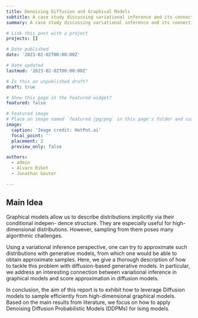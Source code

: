 ```yaml
---
title: Denoising Diffusion and Graphical Models
subtitle: A case study discussing variational inference and its connections to score approximation.
summary: A case study discussing variational inference and its connections to score approximation. 

# Link this post with a project
projects: []

# Date published
date: '2023-02-02T00:00:00Z'

# Date updated
lastmod: '2023-02-02T00:00:00Z'

# Is this an unpublished draft?
draft: true

# Show this page in the Featured widget?
featured: false

# Featured image
# Place an image named `featured.jpg/png` in this page's folder and customize its options here.
image:
  caption: 'Image credit: HotPot.ai'
  focal_point: ''
  placement: 2
  preview_only: false

authors:
  - admin
  - Alvaro Ribot
  - Jonathan Geuter

---
```


## Main Idea

Graphical models allow us to describe distributions implicitly via their conditional indepen-
dence structure. They are especially useful for high-dimensional distributions. However, sampling
from them poses many algorithmic challenges.

Using a variational inference perspective, one can try to approximate such distributions with
generative models, from which one would be able to obtain approximate samples. Here, we give
a thorough description of how to tackle this problem with diffusion-based generative models.
In particular, we address an interesting connection between variational inference in graphical
models and score approximation in diffusion models.

In conclusion, the aim of this report is to exhibit how to leverage Diffusion models to sample
efficiently from high-dimensional graphical models. Based on the main results from literature, we focus
on how to apply Denoising Diffusion Probabilistic Models (DDPMs) for Ising models.
